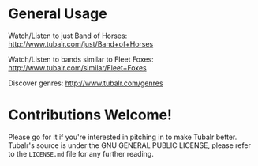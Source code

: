 # General Usage
Watch/Listen to just Band of Horses:
http://www.tubalr.com/just/Band+of+Horses

Watch/Listen to bands similar to Fleet Foxes:
http://www.tubalr.com/similar/Fleet+Foxes

Discover genres:
http://www.tubalr.com/genres

# Contributions Welcome!
Please go for it if you're interested in pitching in to make Tubalr better. 
Tubalr's source is under the GNU GENERAL PUBLIC LICENSE, please refer to the `LICENSE.md` file for any further reading.